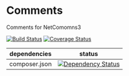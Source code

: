 Comments
==============

Comments for NetComomns3

[![Build Status](https://api.travis-ci.org/NetCommons3/Comments.png?branch=master)](https://travis-ci.org/NetCommons3/Comments)
[![Coverage Status](https://coveralls.io/repos/NetCommons3/Comments/badge.png?branch=master)](https://coveralls.io/r/NetCommons3/Comments?branch=master)

| dependencies  | status |
| ------------- | ------ |
| composer.json | [![Dependency Status](https://www.versioneye.com/user/projects/547269f19dcf6dd3c90015dc/badge.png)](https://www.versioneye.com/user/projects/547269f19dcf6dd3c90015dc) |
